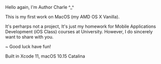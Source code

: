 Hello again, I'm Author Charle ^_^

This is my first work on MacOS (my AMD OS X Vanilla).

It's perharps not a project, It's just my homework for Mobile Applications Development (iOS Class) courses at University.
However, I do sincerely want to share with you.

~ Good luck have fun!

Built in Xcode 11, macOS 10.15 Catalina

